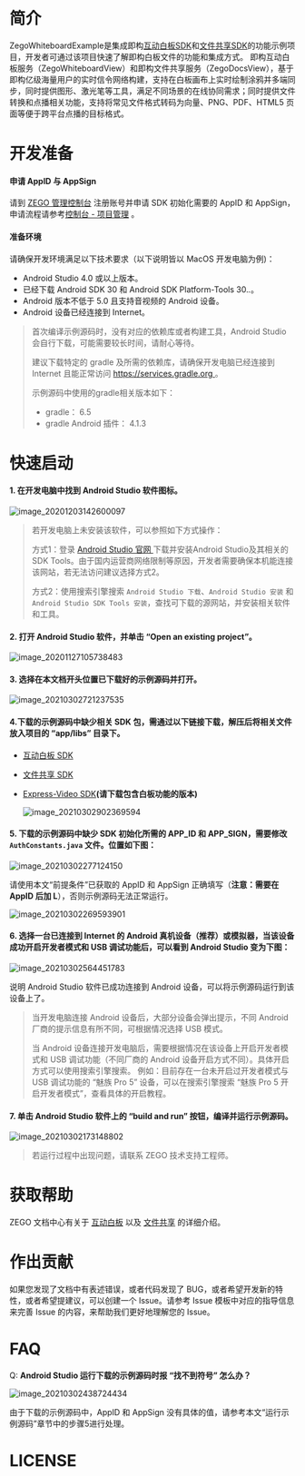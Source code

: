 # 简介

ZegoWhiteboardExample是集成即构[互动白板SDK](https://doc-zh.zego.im/zh/4395.html)和[文件共享SDK](https://doc-zh.zego.im/zh/4399.html)的功能示例项目，开发者可通过该项目快速了解即构白板文件的功能和集成方式。
即构互动白板服务（ZegoWhiteboardView）和即构文件共享服务（ZegoDocsView），基于即构亿级海量用户的实时信令网络构建，支持在白板画布上实时绘制涂鸦并多端同步，同时提供图形、激光笔等工具，满足不同场景的在线协同需求；同时提供文件转换和点播相关功能，支持将常见文件格式转码为向量、PNG、PDF、HTML5 页面等便于跨平台点播的目标格式。

# 开发准备

#### 申请 AppID 与 AppSign
请到 [ZEGO 管理控制台](https://console-express.zego.im/account/login) 注册账号并申请 SDK 初始化需要的 AppID 和 AppSign，申请流程请参考[控制台 - 项目管理](https://doc-zh.zego.im/zh/1265.html) 。

#### 准备环境
请确保开发环境满足以下技术要求（以下说明皆以 MacOS 开发电脑为例)：

- Android Studio 4.0 或以上版本。
- 已经下载 Android SDK 30 和 Android SDK Platform-Tools 30.*.*。
- Android 版本不低于 5.0 且支持音视频的 Android 设备。
- Android 设备已经连接到 Internet。

> 首次编译示例源码时，没有对应的依赖库或者构建工具，Android Studio 会自行下载，可能需要较长时间，请耐心等待。
>
> 建议下载特定的 gradle 及所需的依赖库，请确保开发电脑已经连接到 Internet 且能正常访问 [https://services.gradle.org ](https://services.gradle.org/)。
>
> 示例源码中使用的gradle相关版本如下：
>
> - gradle： 6.5
> - gradle Android 插件： 4.1.3

# 快速启动
#### 1. 在开发电脑中找到 Android Studio 软件图标。
   ![image_20201203142600097](./docs/images/image_20201203142600097.png)

   > 若开发电脑上未安装该软件，可以参照如下方式操作：
   >
   > 方式1：登录 [Android Studio 官网 ](https://developer.android.com/studio)下载并安装Android Studio及其相关的SDK Tools。由于国内运营商网络限制等原因，开发者需要确保本机能连接该网站，若无法访问建议选择方式2。
   >
   > 方式2：使用搜索引擎搜索 `Android Studio 下载`、`Android Studio 安装` 和 `Android Studio SDK Tools 安装`，查找可下载的源网站，并安装相关软件和工具。

#### 2. 打开  Android Studio  软件，并单击 “Open an existing project”。

   ![image_20201127105738483](./docs/images/image_20201127105738483.png)

#### 3. 选择在本文档开头位置已下载好的示例源码并打开。

   ![image_20210302721237535](./docs/images/image_20210302721237535.png)

#### 4.下载的示例源码中缺少相关 SDK 包，需通过以下链接下载，解压后将相关文件放入项目的 “app/libs” 目录下。
- [互动白板 SDK](https://doc-zh.zego.im/zh/4405.html)
- [文件共享 SDK](https://doc-zh.zego.im/zh/4407.html)
- [Express-Video SDK](https://doc-zh.zego.im/zh/2969.html)**(请下载包含白板功能的版本)**

  ![image_20210302902369594](./docs/images/image_20210302902369594.png)

#### 5. 下载的示例源码中缺少 SDK 初始化所需的 APP_ID 和 APP_SIGN，需要修改 `AuthConstants.java` 文件。位置如下图：

   ![image_20210302277124150](./docs/images/image_20210302277124150.png)

请使用本文“前提条件”已获取的 AppID 和 AppSign 正确填写（**注意：需要在 AppID 后加 L**），否则示例源码无法正常运行。

   ![image_20210302269593901](./docs/images/image_20210302269593901.png)

#### 6. 选择一台已连接到 Internet 的 Android 真机设备（推荐）或模拟器，当该设备成功开启开发者模式和 USB 调试功能后，可以看到 Android Studio 变为下图：

   ![image_20210302564451783](./docs/images/image_20210302564451783.png)


   说明 Android Studio 软件已成功连接到 Android 设备，可以将示例源码运行到该设备上了。

   > 当开发电脑连接 Android 设备后，大部分设备会弹出提示，不同 Android 厂商的提示信息有所不同，可根据情况选择 USB 模式。
   >
   > 当 Android 设备连接开发电脑后，需要根据情况在该设备上开启开发者模式和 USB 调试功能（不同厂商的 Android 设备开启方式不同）。具体开启方式可以使用搜索引擎搜索。 例如：目前存在一台未开启过开发者模式与 USB 调试功能的 “魅族 Pro 5” 设备，可以在搜索引擎搜索 “魅族 Pro 5 开启开发者模式”，查看具体的开启教程。

#### 7. 单击 Android Studio 软件上的 “build and run” 按钮，编译并运行示例源码。

   ![image_20210302173148802](./docs/images/image_20210302173148802.png)

   > 若运行过程中出现问题，请联系 ZEGO 技术支持工程师。


# 获取帮助

ZEGO 文档中心有关于 [互动白板](https://doc-zh.zego.im/zh/4395.html) 以及 [文件共享](https://doc-zh.zego.im/zh/4399.html) 的详细介绍。


# 作出贡献

如果您发现了文档中有表述错误，或者代码发现了 BUG，或者希望开发新的特性，或者希望提建议，可以创建一个 Issue。请参考 Issue 模板中对应的指导信息来完善 Issue 的内容，来帮助我们更好地理解您的 Issue。


# FAQ

Q: **Android Studio 运行下载的示例源码时报 “找不到符号” 怎么办？**

   ![image_20210302438724434](./docs/images/image_20210302438724434.png)

由于下载的示例源码中，AppID 和 AppSign 没有具体的值，请参考本文“运行示例源码”章节中的步骤5进行处理。


# LICENSE